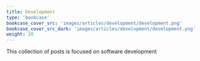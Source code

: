 ```yaml
---
title: Development
type: 'bookcase'
bookcase_cover_src: 'images/articles/development/development.png'
bookcase_cover_src_dark: 'images/articles/development/development.png'
weight: 20
---
```


This collection of posts is focused on software development